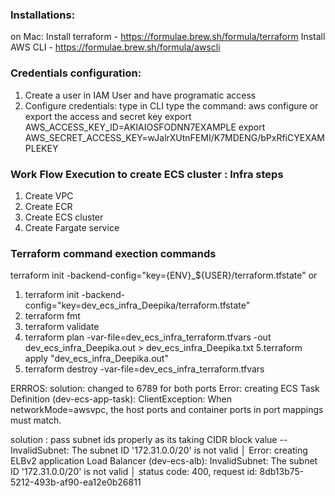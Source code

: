 ### Installations:
on Mac:
Install terraform - https://formulae.brew.sh/formula/terraform
Install AWS CLI - https://formulae.brew.sh/formula/awscli

### Credentials configuration:
1. Create a user in IAM User and have programatic access
2. Configure credentials: type 
in CLI type the command: aws configure
or export the access and secret key 
    export AWS_ACCESS_KEY_ID=AKIAIOSFODNN7EXAMPLE
    export AWS_SECRET_ACCESS_KEY=wJalrXUtnFEMI/K7MDENG/bPxRfiCYEXAMPLEKEY

### Work Flow Execution to create ECS cluster : Infra steps 
1. Create VPC
2. Create ECR
3. Create ECS cluster
4. Create Fargate service 


### Terraform command exection commands

terraform init -backend-config="key={ENV}_${USER}/terraform.tfstate" or
1. terraform init -backend-config="key=dev_ecs_infra_Deepika/terraform.tfstate" 
2. terraform fmt
3. terraform validate
4. terraform plan -var-file=dev_ecs_infra_terraform.tfvars -out dev_ecs_infra_Deepika.out > dev_ecs_infra_Deepika.txt
5.terraform apply "dev_ecs_infra_Deepika.out"
6. terraform destroy -var-file=dev_ecs_infra_terraform.tfvars


ERRROS:
 solution: changed to 6789 for both ports
 Error: creating ECS Task Definition (dev-ecs-app-task): ClientException: When networkMode=awsvpc, the host ports and container ports in port mappings must match.

solution : pass subnet ids properly as its taking CIDR block value --InvalidSubnet: The subnet ID '172.31.0.0/20' is not valid
 │ Error: creating ELBv2 application Load Balancer (dev-ecs-alb): InvalidSubnet: The subnet ID '172.31.0.0/20' is not valid
│       status code: 400, request id: 8db13b75-5212-493b-af90-ea12e0b26811